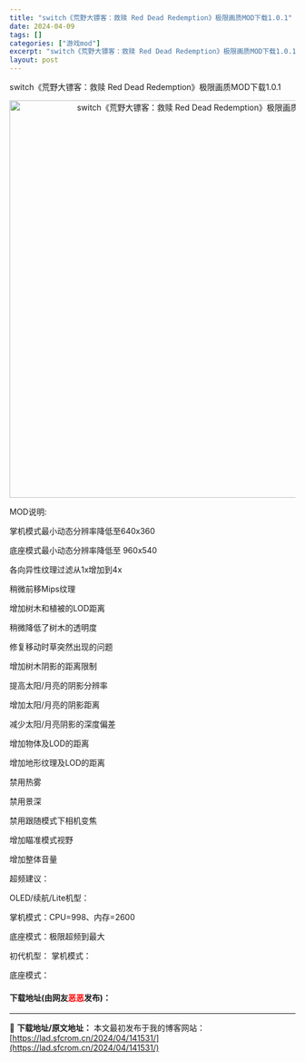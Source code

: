 ```yaml
---
title: "switch《荒野大镖客：救赎 Red Dead Redemption》极限画质MOD下载1.0.1"
date: 2024-04-09
tags: []
categories: ["游戏mod"]
excerpt: "switch《荒野大镖客：救赎 Red Dead Redemption》极限画质MOD下载1.0.1 MOD说明: 掌机模式最小动态分辨率降低至640x360 底座模式最小动态分辨率降低至 960x540 各向异性纹理过滤从1x增加到4x 稍微前移Mips纹理 增加树木和植被的LOD距离 稍微降低了&hellip;"
layout: post
---
```


 <p>switch《荒野大镖客：救赎 Red Dead Redemption》极限画质MOD下载1.0.1</p> <div> <p align="center"><img align="" border="0" src="https://lad.sfcrom.cn/wp-content/uploads/2024/04/20240409_6615052813a21.webp" width="700" alt="switch《荒野大镖客：救赎 Red Dead Redemption》极限画质MOD下载1.0.1" /></p></div> <p>MOD说明:</p> <p>掌机模式最小动态分辨率降低至640x360</p> <p>底座模式最小动态分辨率降低至 960x540</p> <p>各向异性纹理过滤从1x增加到4x</p> <p>稍微前移Mips纹理</p> <p>增加树木和植被的LOD距离</p> <p>稍微降低了树木的透明度</p> <p>修复移动时草突然出现的问题</p> <p>增加树木阴影的距离限制</p> <p>提高太阳/月亮的阴影分辨率</p> <p>增加太阳/月亮的阴影距离</p> <p>减少太阳/月亮阴影的深度偏差</p> <p>增加物体及LOD的距离</p> <p>增加地形纹理及LOD的距离</p> <p>禁用热雾</p> <p>禁用景深</p> <p>禁用跟随模式下相机变焦</p> <p>增加瞄准模式视野</p> <p>增加整体音量</p> <p>超频建议：</p> <p>OLED/续航/Lite机型：</p> <p>掌机模式：CPU=998、内存=2600</p> <p>底座模式：极限超频到最大</p> <p>初代机型： 掌机模式：</p> <p>底座模式：</p> <p><h4>下载地址(由网友<font color="red">恶恶</font>发布)：</h4></p> 

---
📖 **下载地址/原文地址：** 本文最初发布于我的博客网站：[https://lad.sfcrom.cn/2024/04/141531/](https://lad.sfcrom.cn/2024/04/141531/)
